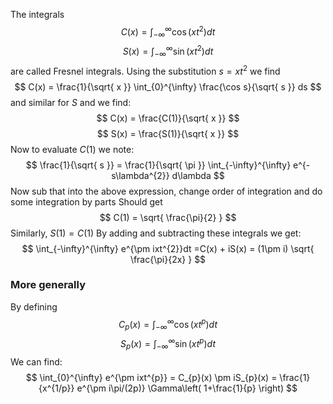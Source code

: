 The integrals
$$
C(x) = \int_{-\infty}^{\infty} \cos(xt^{2}) dt
$$
$$
S(x) = \int_{-\infty}^{\infty} \sin(xt^{2})dt
$$
are called Fresnel integrals.
Using the substitution $s=xt^{2}$ we find
$$
C(x) = \frac{1}{\sqrt{ x }} \int_{0}^{\infty} \frac{\cos s}{\sqrt{ s }} ds
$$
and similar for $S$ and we find:
$$
C(x) = \frac{C(1)}{\sqrt{ x }}
$$
$$
S(x) = \frac{S(1)}{\sqrt{ x }}
$$
Now to evaluate $C(1)$ we note:
$$
\frac{1}{\sqrt{ s }} = \frac{1}{\sqrt{ \pi }} \int_{-\infty}^{\infty} e^{-s\lambda^{2}} d\lambda
$$
Now sub that into the above expression, 
change order of integration
and do some integration by parts
Should get 
$$
C(1) = \sqrt{ \frac{\pi}{2} }
$$
Similarly, $S(1)=C(1)$
By adding and subtracting these integrals we get:
$$
\int_{-\infty}^{\infty} e^{\pm ixt^{2}}dt =C(x) + iS(x) = (1\pm i) \sqrt{ \frac{\pi}{2x} }
$$
### More generally
By defining
$$
C_{p}(x) = \int_{-\infty}^{\infty} \cos(xt^{p}) dt
$$
$$
S_{p}(x) = \int_{-\infty}^{\infty} \sin(xt^{p}) dt
$$
We can find:
$$
\int_{0}^{\infty} e^{\pm ixt^{p}} = C_{p}(x) \pm iS_{p}(x) = \frac{1}{x^{1/p}} e^{\pm i\pi/(2p)} \Gamma\left( 1+\frac{1}{p} \right)
$$